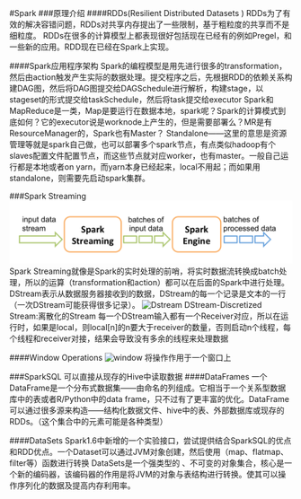 #Spark
###原理介绍
####RDDs(Resilient Distributed Datasets )
RDDs为了有效的解决容错问题，RDDs对共享内存提出了一些限制，基于粗粒度的共享而不是细粒度。
RDDs在很多的计算模型上都表现很好包括现在已经有的例如Pregel，和一些新的应用。RDD现在已经在Spark上实现。


####Spark应用程序架构
Spark的编程模型是用先进行很多的transformation，然后由action触发产生实际的数据处理。提交程序之后，先根据RDD的依赖关系构建DAG图，然后将DAG图提交给DAGSchedule进行解析，构建stage，以stageset的形式提交给taskSchedule，然后将task提交给executor
Spark和MapReduce是一类，Map是要运行在数据本地，spark呢？Spark的计算模式到底如何？它的executor说是worknode上产生的，但是需要部署么？MR是有ResourceManager的，Spark也有Master？
Standalone——这里的意思是资源管理等就是spark自己做，也可以部署多个spark节点，有点类似hadoop有个slaves配置文件配置节点，而这些节点就对应worker，也有master。一般自己运行都是本地或者on yarn，而yarn本身已经起来，local不用起；而如果用standalone，则需要先启动spark集群。


###Spark Streaming
![Alt text](./1464918715854.png)
Spark Streaming就像是Spark的实时处理的前哨，将实时数据流转换成batch处理，所以的运算（transformation和action）都可以在后面的Spark中进行处理。
DStream表示从数据服务器接收到的数据，DStream的每一个记录是文本的一行（一次DStream可能获得很多记录）。
![Dstream](http://spark.apache.org/docs/latest/img/streaming-dstream.png)
DStream-Discretized Stream:离散化的Stream
每一个DStream输入都有一个Receiver对应，所以在运行时，如果是local，则local[n]的n要大于receiver的数量，否则启动n个线程，每个线程和receiver对接，结果会导致没有多余的线程来处理数据

####Window Operations
![window](http://spark.apache.org/docs/latest/img/streaming-dstream-window.png)
将操作作用于一个窗口上

###SparkSQL
可以直接从现存的Hive中读取数据
####DataFrames
一个DataFrame是一个分布式数据集——由命名的列组成。它相当于一个关系型数据库中的表或者R/Python中的data frame，只不过有了更丰富的优化。DataFrame可以通过很多源来构造——结构化数据文件、hive中的表、外部数据库或现存的RDDs。（这个集合中的元素可能是各种类型）

####DataSets
Spark1.6中新增的一个实验接口，尝试提供结合SparkSQL的优点和RDD优点。一个Dataset可以通过JVM对象创建，然后使用（map、flatmap、filter等）函数进行转换
DataSets是一个强类型的 、不可变的对象集合，核心是一个新的编码器，该编码器的作用是将JVM的对象与表结构进行转换。使其可以操作序列化的数据及提高内存利用率。
